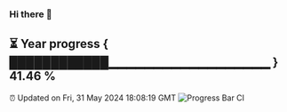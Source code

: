 ### Hi there 👋
⏳ Year progress { ████████████▁▁▁▁▁▁▁▁▁▁▁▁▁▁▁▁▁▁ } 41.46 %
---
⏰ Updated on Fri, 31 May 2024 18:08:19 GMT
![Progress Bar CI](https://github.com/Moyi321/Moyi321/workflows/Progress%20Bar%20CI/badge.svg)
